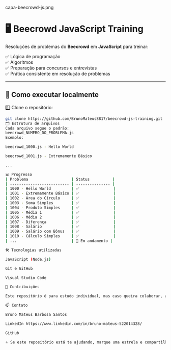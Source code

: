 capa-beecrowd-js.png
# 🖥️ Beecrowd JavaScript Training

Resoluções de problemas do **Beecrowd** em **JavaScript** para treinar:

✅ Lógica de programação  
✅ Algoritmos  
✅ Preparação para concursos e entrevistas  
✅ Prática consistente em resolução de problemas

---

## 🚀 Como executar localmente

1️⃣ Clone o repositório:
```bash
git clone https://github.com/BrunoMateus8817/beecrowd-js-training.git
🗂️ Estrutura de arquivos
Cada arquivo segue o padrão:
beecrowd_NUMERO_DO_PROBLEMA.js
Exemplo:

beecrowd_1000.js - Hello World

beecrowd_1001.js - Extremamente Básico

...

📊 Progresso
| Problema                   | Status          |
| -------------------------- | --------------- |
| 1000 - Hello World         | ✅               |
| 1001 - Extremamente Básico | ✅               |
| 1002 - Área do Círculo     | ✅               |
| 1003 - Soma Simples        | ✅               |
| 1004 - Produto Simples     | ✅               |
| 1005 - Média 1             | ✅               |
| 1006 - Média 2             | ✅               |
| 1007 - Diferença           | ✅               |
| 1008 - Salário             | ✅               |
| 1009 - Salário com Bônus   | ✅               |
| 1010 - Cálculo Simples     | ✅               |
| ...                        | 🚧 Em andamento |

🛠️ Tecnologias utilizadas

JavaScript (Node.js)

Git e GitHub

Visual Studio Code

🤝 Contribuições

Este repositório é para estudo individual, mas caso queira colaborar, abra uma issue ou envie um pull request.

📫 Contato

Bruno Mateus Barbosa Santos

LinkedIn https://www.linkedin.com/in/bruno-mateus-522014328/

GitHub

⭐ Se este repositório está te ajudando, marque uma estrela e compartilhe com outros estudantes!

